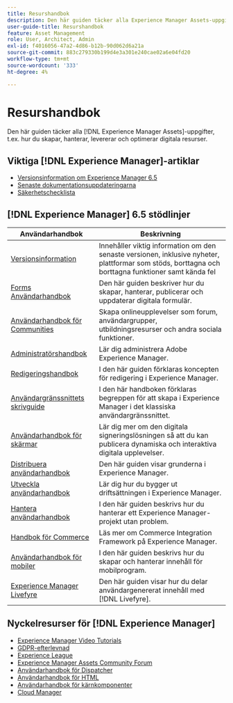 ```yaml
---
title: Resurshandbok
description: Den här guiden täcker alla Experience Manager Assets-uppgifter, t.ex. hur du skapar, hanterar, levererar och optimerar digitala resurser.
user-guide-title: Resurshandbok
feature: Asset Management
role: User, Architect, Admin
exl-id: f4016056-47a2-4d86-b12b-90d062d6a21a
source-git-commit: 883c279330b199d4e3a301e240cae02a6e04fd20
workflow-type: tm+mt
source-wordcount: '333'
ht-degree: 4%

---
```


# Resurshandbok

Den här guiden täcker alla [!DNL Experience Manager Assets]-uppgifter, t.ex. hur du skapar, hanterar, levererar och optimerar digitala resurser.

## Viktiga [!DNL Experience Manager]-artiklar

* [Versionsinformation om Experience Manager 6.5](/help/release-notes/home.md)
* [Senaste dokumentationsuppdateringarna](https://experienceleague.adobe.com/docs/experience-manager-release-information/aem-release-updates/doc-updates/documentation-updates.html)
* [Säkerhetschecklista](/help/sites-administering/security-checklist.md)

## [!DNL Experience Manager] 6.5 stödlinjer

| Användarhandbok | Beskrivning |
|--- |---|
| [Versionsinformation](/help/release-notes/home.md) | Innehåller viktig information om den senaste versionen, inklusive nyheter, plattformar som stöds, borttagna och borttagna funktioner samt kända fel |
| [Forms Användarhandbok](/help/forms/home.md) | Den här guiden beskriver hur du skapar, hanterar, publicerar och uppdaterar digitala formulär. |
| [Användarhandbok för Communities](/help/communities/home.md) | Skapa onlineupplevelser som forum, användargrupper, utbildningsresurser och andra sociala funktioner. |
| [Administratörshandbok](/help/sites-administering/home.md) | Lär dig administrera Adobe Experience Manager. |
| [Redigeringshandbok](/help/sites-authoring/home.md) | I den här guiden förklaras koncepten för redigering i Experience Manager. |
| [Användargränssnittets skrivguide](/help/sites-classic-ui-authoring/home.md) | I den här handboken förklaras begreppen för att skapa i Experience Manager i det klassiska användargränssnittet. |
| [Användarhandbok för skärmar](https://experienceleague.adobe.com/docs/experience-manager-screens/user-guide/aem-screens-introduction.html) | Lär dig mer om den digitala signeringslösningen så att du kan publicera dynamiska och interaktiva digitala upplevelser. |
| [Distribuera användarhandbok](/help/sites-deploying/home.md) | Den här guiden visar grunderna i Experience Manager. |
| [Utveckla användarhandbok](/help/sites-developing/home.md) | Lär dig hur du bygger ut driftsättningen i Experience Manager. |
| [Hantera användarhandbok](/help/managing/home.md) | I den här guiden beskrivs hur du hanterar ett Experience Manager-projekt utan problem. |
| [Handbok för Commerce](/help/commerce/home.md) | Läs mer om Commerce Integration Framework på Experience Manager. |
| [Användarhandbok för mobiler](/help/mobile/home.md) | I den här guiden beskrivs hur du skapar och hanterar innehåll för mobilprogram. |
| [Experience Manager Livefyre](https://experienceleague.adobe.com/docs/livefyre/using/home.html) | Den här guiden visar hur du delar användargenererat innehåll med [!DNL Livefyre]. |

## Nyckelresurser för [!DNL Experience Manager]

* [Experience Manager Video Tutorials](https://experienceleague.adobe.com/docs/experience-manager-learn/assets/overview.html)
* [GDPR-efterlevnad](/help/managing/data-protection-and-privacy.md)
* [Experience League](https://experienceleague.adobe.com/?mv=other#recommended/solutions/experience-manager)
* [Experience Manager Assets Community Forum](https://experienceleaguecommunities.adobe.com/t5/adobe-experience-manager-assets/ct-p/experience-manager-assets-community)
* [Användarhandbok för Dispatcher](https://experienceleague.adobe.com/docs/experience-manager-dispatcher/using/dispatcher.html)
* [Användarhandbok för HTML](https://experienceleague.adobe.com/docs/experience-manager-htl/using/overview.html)
* [Användarhandbok för kärnkomponenter](https://experienceleague.adobe.com/docs/experience-manager-core-components/using/introduction.html)
* [Cloud Manager](https://experienceleague.adobe.com/docs/experience-manager-cloud-manager/using/introduction-to-cloud-manager.html)
